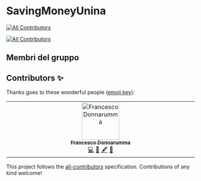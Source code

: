 # SavingMoneyUnina
<!-- ALL-CONTRIBUTORS-BADGE:START - Do not remove or modify this section -->
[![All Contributors](https://img.shields.io/badge/all_contributors-1-orange.svg?style=flat-square)](#contributors-)
<!-- ALL-CONTRIBUTORS-BADGE:END -->

<!-- ALL-CONTRIBUTORS-BADGE:START - Do not remove or modify this section -->
[![All Contributors](https://img.shields.io/badge/all_contributors-2-orange.svg?style=flat-square)](#membri-del-gruppo)
<!-- ALL-CONTRIBUTORS-LIST:END -->

## Membri del gruppo


## Contributors ✨

Thanks goes to these wonderful people ([emoji key](https://allcontributors.org/docs/en/emoji-key)):

<!-- ALL-CONTRIBUTORS-LIST:START - Do not remove or modify this section -->
<!-- prettier-ignore-start -->
<!-- markdownlint-disable -->
<table>
  <tbody>
    <tr>
      <td align="center" valign="top" width="14.28%"><a href="https://github.com/Franwik"><img src="https://avatars.githubusercontent.com/u/133138546?v=4?s=100" width="100px;" alt="Francesco Donnarumma"/><br /><sub><b>Francesco Donnarumma</b></sub></a><br /><a href="https://github.com/Franwik/SavingMoneyUnina/commits?author=Franwik" title="Code">💻</a> <a href="#ideas-Franwik" title="Ideas, Planning, & Feedback">🤔</a> <a href="#content-Franwik" title="Content">🖋</a> <a href="https://github.com/Franwik/SavingMoneyUnina/commits?author=Franwik" title="Documentation">📖</a></td>
    </tr>
  </tbody>
</table>

<!-- markdownlint-restore -->
<!-- prettier-ignore-end -->

<!-- ALL-CONTRIBUTORS-LIST:END -->

This project follows the [all-contributors](https://github.com/all-contributors/all-contributors) specification. Contributions of any kind welcome!